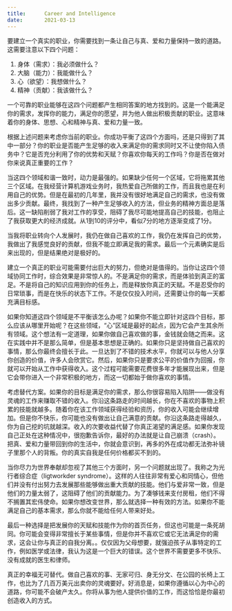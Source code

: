 ```yaml
---
title:      Career and Intelligence
date:       2021-03-13
---
```


要建立一个真实的职业，你需要找到一条让自己与真、爱和力量保持一致的道路。这需要注意以下四个问题：

1. 身体（需求）：我必须做什么？
2. 大脑（能力）：我能做什么？
3. 心（欲望）：我想做什么？
4. 精神（贡献）：我该做什么？

一个可靠的职业能够在这四个问题都产生相同答案的地方找到的。这是一个能满足你的需求，发挥你的能力，满足你的愿望，并为他人做出积极贡献的职业。这意味着你的身体、思想、心和精神与真、爱和力量一致。

根据上述问题来考虑你当前的职业。你成功平衡了这四个方面吗，还是只得到了其中一部分？你的职业是否能产生足够的收入来满足你的需求同时又不让使你陷入债务中？它是否充分利用了你的优势和天赋？你喜欢你每天的工作吗？你是否在做对你来说真正重要的工作？

当这四个领域和谐一致时，动力是最强的。如果缺少任何一个区域，它将拖累其他三个区域。在我经营计算机游戏业务时，我热爱自己所做的工作，而且我也是在利用自己的优势。但是在最初的几年里，我并没有很好地满足自己的需求，也没有做出多少贡献。最终，我找到了一种产生足够收入的方法，但业务的精神方面总是落后。这一缺陷削弱了我对工作的享受，阻碍了我尽可能地提高自己的技能，也阻止了我获取更大的经济成就。从1到10的评分中，看似7分的地方逐渐变成了1分。

当我将职业转向个人发展时，我仍在做自己喜欢的工作，我仍在发挥自己的优势，我做出了我感觉良好的贡献，但我不能立即满足我的需求。最后一个元素确实是后来出现的，但是结果绝对是极好的。

建立一个真正的职业可能需要付出巨大的努力，但绝对是值得的。当你让这四个领域协同工作时，综合效果是非常惊人的。不是满足你的需求，而是体验到真正的富足。不是将自己的知识应用到你的任务上，而是释放你真正的天赋。不是忍受你的日常琐事，而是在快乐的状态下工作。不是仅仅投入时间，还需要让你的每一天都充满目标感。

如果你知道这四个领域是不平衡该怎么办呢？如果你不能立即针对这四个目标，那么应该从哪里开始呢？在这些领域，“心”区域是最好的起点，因为它会产生其余所有领域。这个想法有一定道理，如果你做自己喜欢做的事，金钱就会随之而来。这在实践中并不是那么简单，但是基本思想是正确的。如果你只是坚持做自己喜欢的事情，那么你最终会擅长于此。一旦达到了不错的技术水平，你就可以与他人分享你创造的价值，许多人会欣赏它。然后，如果你只是要求公平的价值作为回报，你就可以开始从工作中获得收入。这个过程可能需要花费很多年才能展现出来，但是它会带你进入一个非常积极的地方，而这一切都始于做你喜欢的事情。

考虑替代方案。如果你的目标是满足你的需求，那么你很容易陷入陷阱——做没有灵魂的工作来赚取不错的收入。你沿这条路走的时间越长，你在不喜欢的事物上积累的技能就越多。随着你在该工作领域获得经验和资历，你的收入可能会继续增加。但是你不快乐，你可能也没有做出让自己满意的贡献。你沿这条路走得越久，你为自己挖的坑就越深。收入的次要收益代替了你真正渴望的满足感。如果你发现自己正处在这种情况中，很抱歉告诉你，最好的办法就是让自己崩溃（crash）。把真、爱和力量带回到你的生活中，你就会意识到，再多的外在成功都无法弥补镜子里那个人的背叛。你的真实自我是任何价格都买不到的。

当你尽力为世界奉献却忽视了其他三个方面时，另一个问题就出现了。我称之为光行者综合症（ligtworkder syndrome）。这样的人往往非常有爱心和同情心，但他们并没有付出努力去发展那些能够做出重大贡献的技能。他们与爱非常一致，但是他们的力量太弱了，这阻碍了他们的贡献能力。为了凑够钱来支付房租，他们不得不搁置其宏伟使命。如果你想改变世界，那么就选择一种有效的方法。如果你不能满足自己的基本需求，那么你就不能给任何人带来好处。

最后一种选择是把发展你的天赋和技能作为你的首页任务，但这也可能是一条死胡同。你可能会变得非常擅长于某些事情，但是你并不喜欢它或它无法满足你的需求，这会让你与真正的自我分离。。仅仅因为父母想要，就强迫孩子从事特定的工作，例如医学或法律，我认为这是一个巨大的错误。这个世界不需要更多不快乐、没有成就的医生和律师。

真正的幸福无可替代。做自己喜欢的事、无家可归、身无分文、在公园的长椅上工作，也比为了几百万美元出卖你的灵魂要好。好消息是，如果你遵循以心为中心的道路，你可能不会破产太久。你将从事为他人提供价值的工作，而这恰恰是你最初创造收入的方式。